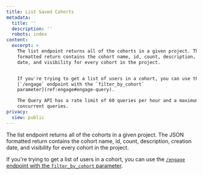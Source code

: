 ```yaml
---
title: List Saved Cohorts
metadata:
  title: ''
  description: ''
  robots: index
content:
  excerpt: >
    The list endpoint returns all of the cohorts in a given project. The JSON
    formatted return contains the cohort name, id, count, description, creation
    date, and visibility for every cohort in the project.


    If you're trying to get a list of users in a cohort, you can use the
    [`/engage` endpoint with the `filter_by_cohort`
    parameter](ref:engage#engage-query).

    The Query API has a rate limit of 60 queries per hour and a maximum of 5
    concurrent queries.
privacy:
  view: public
---
```

The list endpoint returns all of the cohorts in a given project. The JSON formatted return contains the cohort name, id, count, description, creation date, and visibility for every cohort in the project.

If you're trying to get a list of users in a cohort, you can use the [`/engage` endpoint with the `filter_by_cohort` parameter](ref:engage#engage-query).

